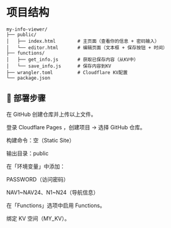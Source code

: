 # 项目结构 #
```
my-info-viewer/
├── public/
│   ├── index.html        # 主页面（查看你的信息 + 密码输入）
│   └── editor.html       # 编辑页面（文本框 + 保存按钮 + 时间）
├── functions/
│   ├── get_info.js       # 获取已保存内容（从KV中）
│   └── save_info.js      # 保存内容到KV
├── wrangler.toml         # Cloudflare KV配置
└── package.json
```

## 🚀 部署步骤 ##

在 GitHub 创建仓库并上传以上文件。

登录 Cloudflare Pages
，创建项目 → 选择 GitHub 仓库。

构建命令：空（Static Site）

输出目录：public

在「环境变量」中添加：

PASSWORD（访问密码）

NAV1~NAV24、N1~N24（导航信息）

在「Functions」选项中启用 Functions。

绑定 KV 空间（MY_KV）。
